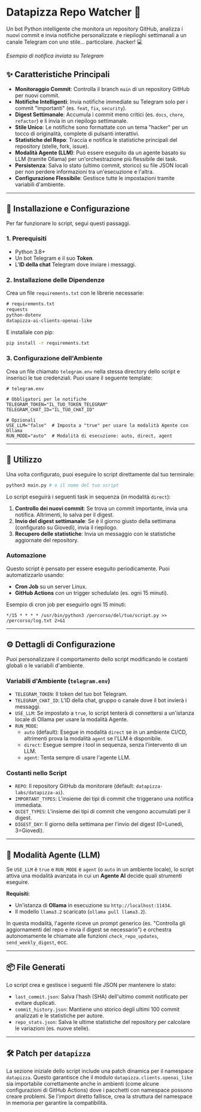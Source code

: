 # Datapizza Repo Watcher 🤖

Un bot Python intelligente che monitora un repository GitHub, analizza i nuovi commit e invia notifiche personalizzate e riepiloghi settimanali a un canale Telegram con uno stile... particolare. ¡hacker! 💻

*Esempio di notifica inviata su Telegram*

## ✨ Caratteristiche Principali

-   **Monitoraggio Commit**: Controlla il branch `main` di un repository GitHub per nuovi commit.
-   **Notifiche Intelligenti**: Invia notifiche immediate su Telegram solo per i commit "importanti" (es. `feat`, `fix`, `security`).
-   **Digest Settimanale**: Accumula i commit meno critici (es. `docs`, `chore`, `refactor`) e li invia in un riepilogo settimanale.
-   **Stile Unico**: Le notifiche sono formattate con un tema "hacker" per un tocco di originalità, complete di pulsanti interattivi.
-   **Statistiche del Repo**: Traccia e notifica le statistiche principali del repository (stelle, fork, issue).
-   **Modalità Agente (LLM)**: Può essere eseguito da un agente basato su LLM (tramite Ollama) per un'orchestrazione più flessibile dei task.
-   **Persistenza**: Salva lo stato (ultimo commit, storico) su file JSON locali per non perdere informazioni tra un'esecuzione e l'altra.
-   **Configurazione Flessibile**: Gestisce tutte le impostazioni tramite variabili d'ambiente.

---

## 🔧 Installazione e Configurazione

Per far funzionare lo script, segui questi passaggi.

### 1. Prerequisiti

-   Python 3.8+
-   Un bot Telegram e il suo **Token**.
-   L'**ID della chat** Telegram dove inviare i messaggi.

### 2. Installazione delle Dipendenze

Crea un file `requirements.txt` con le librerie necessarie:

```txt
# requirements.txt
requests
python-dotenv
datapizza-ai-clients-openai-like
```

E installale con pip:

```bash
pip install -r requirements.txt
```

### 3. Configurazione dell'Ambiente

Crea un file chiamato `telegram.env` nella stessa directory dello script e inserisci le tue credenziali. Puoi usare il seguente template:

```env
# telegram.env

# Obbligatori per le notifiche
TELEGRAM_TOKEN="IL_TUO_TOKEN_TELEGRAM"
TELEGRAM_CHAT_ID="IL_TUO_CHAT_ID"

# Opzionali
USE_LLM="false"  # Imposta a "true" per usare la modalità Agente con Ollama
RUN_MODE="auto"  # Modalità di esecuzione: auto, direct, agent
```

---

## 🚀 Utilizzo

Una volta configurato, puoi eseguire lo script direttamente dal tuo terminale:

```bash
python3 main.py # o il nome del tuo script
```

Lo script eseguirà i seguenti task in sequenza (in modalità `direct`):
1.  **Controllo dei nuovi commit**: Se trova un commit importante, invia una notifica. Altrimenti, lo salva per il digest.
2.  **Invio del digest settimanale**: Se è il giorno giusto della settimana (configurato su Giovedì), invia il riepilogo.
3.  **Recupero delle statistiche**: Invia un messaggio con le statistiche aggiornate del repository.

### Automazione

Questo script è pensato per essere eseguito periodicamente. Puoi automatizzarlo usando:
-   **Cron Job** su un server Linux.
-   **GitHub Actions** con un trigger schedulato (es. ogni 15 minuti).

Esempio di cron job per eseguirlo ogni 15 minuti:

```crontab
*/15 * * * * /usr/bin/python3 /percorso/del/tuo/script.py >> /percorso/log.txt 2>&1
```

---

## ⚙️ Dettagli di Configurazione

Puoi personalizzare il comportamento dello script modificando le costanti globali o le variabili d'ambiente.

### Variabili d'Ambiente (`telegram.env`)

-   `TELEGRAM_TOKEN`: Il token del tuo bot Telegram.
-   `TELEGRAM_CHAT_ID`: L'ID della chat, gruppo o canale dove il bot invierà i messaggi.
-   `USE_LLM`: Se impostato a `true`, lo script tenterà di connettersi a un'istanza locale di Ollama per usare la modalità Agente.
-   `RUN_MODE`:
    -   `auto` (default): Esegue in modalità `direct` se in un ambiente CI/CD, altrimenti prova la modalità `agent` se l'LLM è disponibile.
    -   `direct`: Esegue sempre i tool in sequenza, senza l'intervento di un LLM.
    -   `agent`: Tenta sempre di usare l'agente LLM.

### Costanti nello Script

-   `REPO`: Il repository GitHub da monitorare (default: `datapizza-labs/datapizza-ai`).
-   `IMPORTANT_TYPES`: L'insieme dei tipi di commit che triggerano una notifica immediata.
-   `QUIET_TYPES`: L'insieme dei tipi di commit che vengono accumulati per il digest.
-   `DIGEST_DAY`: Il giorno della settimana per l'invio del digest (0=Lunedì, 3=Giovedì).

---

## 🧠 Modalità Agente (LLM)

Se `USE_LLM` è `true` e `RUN_MODE` è `agent` (o `auto` in un ambiente locale), lo script attiva una modalità avanzata in cui un **Agente AI** decide quali strumenti eseguire.

**Requisiti**:
-   Un'istanza di **Ollama** in esecuzione su `http://localhost:11434`.
-   Il modello `llama3.2` scaricato (`ollama pull llama3.2`).

In questa modalità, l'agente riceve un prompt generico (es. "Controlla gli aggiornamenti del repo e invia il digest se necessario") e orchestra autonomamente le chiamate alle funzioni `check_repo_updates`, `send_weekly_digest`, ecc.

---

## 📦 File Generati

Lo script crea e gestisce i seguenti file JSON per mantenere lo stato:

-   `last_commit.json`: Salva l'hash (SHA) dell'ultimo commit notificato per evitare duplicati.
-   `commit_history.json`: Mantiene uno storico degli ultimi 100 commit analizzati e le statistiche per autore.
-   `repo_stats.json`: Salva le ultime statistiche del repository per calcolare le variazioni (es. nuove stelle).

---

## 🛠️ Patch per `datapizza`

La sezione iniziale dello script include una patch dinamica per il namespace `datapizza`. Questo garantisce che il modulo `datapizza.clients.openai_like` sia importabile correttamente anche in ambienti (come alcune configurazioni di GitHub Actions) dove i pacchetti con namespace possono creare problemi. Se l'import diretto fallisce, crea la struttura del namespace in memoria per garantire la compatibilità.
